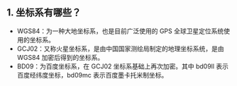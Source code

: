 

## 1. 坐标系有哪些？

- WGS84：为一种大地坐标系，也是目前广泛使用的 GPS 全球卫星定位系统使用的坐标系。
- GCJ02：又称火星坐标系，是由中国国家测绘局制定的地理坐标系统，是由 WGS84 加密后得到的坐标系。
- BD09：为百度坐标系，在 GCJ02 坐标系基础上再次加密。其中 bd09ll 表示百度经纬度坐标，bd09mc 表示百度墨卡托米制坐标。
